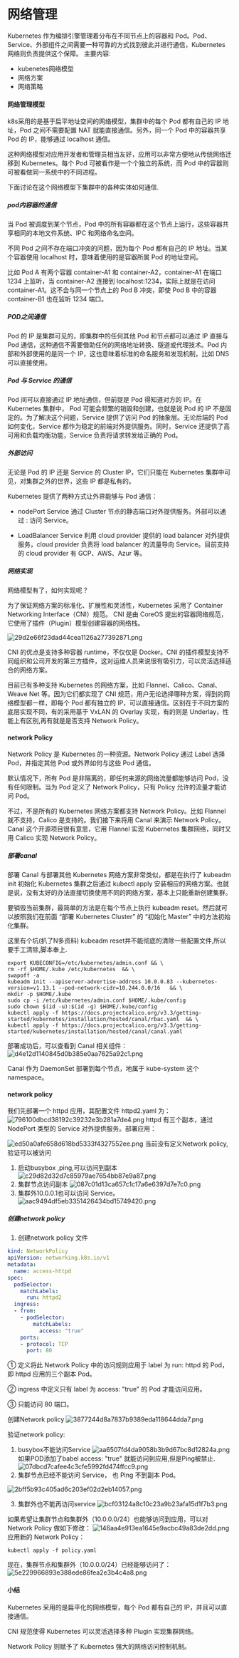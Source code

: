 # 网络管理


Kubernetes 作为编排引擎管理着分布在不同节点上的容器和 Pod。Pod、Service、外部组件之间需要一种可靠的方式找到彼此并进行通信，Kubernetes 网络则负责提供这个保障。
主要内容:
* kubenetes网络模型
* 网络方案
* 网络策略


#### 网络管理模型

k8s采用的是基于扁平地址空间的网络模型，集群中的每个 Pod 都有自己的 IP 地址，Pod 之间不需要配置 NAT 就能直接通信。另外，同一个 Pod 中的容器共享 Pod 的 IP，能够通过 localhost 通信。

这种网络模型对应用开发者和管理员相当友好，应用可以非常方便地从传统网络迁移到 Kubernetes。每个 Pod 可被看作是一个个独立的系统，而 Pod 中的容器则可被看做同一系统中的不同进程。

下面讨论在这个网络模型下集群中的各种实体如何通信.

##### pod内容器的通信
当 Pod 被调度到某个节点，Pod 中的所有容器都在这个节点上运行，这些容器共享相同的本地文件系统、IPC 和网络命名空间。

不同 Pod 之间不存在端口冲突的问题，因为每个 Pod 都有自己的 IP 地址。当某个容器使用 localhost 时，意味着使用的是容器所属 Pod 的地址空间。

比如 Pod A 有两个容器 container-A1 和 container-A2，container-A1 在端口 1234 上监听，当 container-A2 连接到 localhost:1234，实际上就是在访问 container-A1。这不会与同一个节点上的 Pod B 冲突，即使 Pod B 中的容器 container-B1 也在监听 1234 端口。

##### POD之间通信
Pod 的 IP 是集群可见的，即集群中的任何其他 Pod 和节点都可以通过 IP 直接与 Pod 通信，这种通信不需要借助任何的网络地址转换、隧道或代理技术。Pod 内部和外部使用的是同一个 IP，这也意味着标准的命名服务和发现机制，比如 DNS 可以直接使用。
##### Pod 与 Service 的通信
Pod 间可以直接通过 IP 地址通信，但前提是 Pod 得知道对方的 IP。在 Kubernetes 集群中， Pod 可能会频繁的销毁和创建，也就是说 Pod 的 IP 不是固定的。为了解决这个问题，Service 提供了访问 Pod 的抽象层。无论后端的 Pod 如何变化，Service 都作为稳定的前端对外提供服务。同时，Service 还提供了高可用和负载均衡功能，Service 负责将请求转发给正确的 Pod。

##### 外部访问
无论是 Pod 的 IP 还是 Service 的 Cluster IP，它们只能在 Kubernetes 集群中可见，对集群之外的世界，这些 IP 都是私有的。

Kubernetes 提供了两种方式让外界能够与 Pod 通信：

* nodePort
Service 通过 Cluster 节点的静态端口对外提供服务。外部可以通过 <NodeIP>:<NodePort> 访问 Service。

* LoadBalancer
Service 利用 cloud provider 提供的 load balancer 对外提供服务，cloud provider 负责将 load balancer 的流量导向 Service。目前支持的 cloud provider 有 GCP、AWS、Azur 等。

##### 网络实现
网络模型有了，如何实现呢？

为了保证网络方案的标准化、扩展性和灵活性，Kubernetes 采用了 Container Networking Interface（CNI）规范。
CNI 是由 CoreOS 提出的容器网络规范，它使用了插件（Plugin）模型创建容器的网络栈。

![29d2e66f23dad44cea1126a277392871.png](evernotecid://8FFE4719-72F7-4332-B58A-CDD367D554D8/appyinxiangcom/18527455/ENResource/p4094)

CNI 的优点是支持多种容器 runtime，不仅仅是 Docker。CNI 的插件模型支持不同组织和公司开发的第三方插件，这对运维人员来说很有吸引力，可以灵活选择适合的网络方案。

目前已有多种支持 Kubernetes 的网络方案，比如 Flannel、Calico、Canal、Weave Net 等。因为它们都实现了 CNI 规范，用户无论选择哪种方案，得到的网络模型都一样，即每个 Pod 都有独立的 IP，可以直接通信。区别在于不同方案的底层实现不同，有的采用基于 VxLAN 的 Overlay 实现，有的则是 Underlay，性能上有区别,再有就是是否支持 Network Policy。

#### network Policy
Network Policy 是 Kubernetes 的一种资源。Network Policy 通过 Label 选择 Pod，并指定其他 Pod 或外界如何与这些 Pod 通信。

默认情况下，所有 Pod 是非隔离的，即任何来源的网络流量都能够访问 Pod，没有任何限制。当为 Pod 定义了 Network Policy，只有 Policy 允许的流量才能访问 Pod。

不过，不是所有的 Kubernetes 网络方案都支持 Network Policy。比如 Flannel 就不支持，Calico 是支持的。我们接下来将用 Canal 来演示 Network Policy。Canal 这个开源项目很有意思，它用 Flannel 实现 Kubernetes 集群网络，同时又用 Calico 实现 Network Policy。

##### 部署canal
部署 Canal 与部署其他 Kubernetes 网络方案非常类似，都是在执行了 kubeadm init 初始化 Kubernetes 集群之后通过 kubectl apply 安装相应的网络方案。也就是说，没有太好的办法直接切换使用不同的网络方案，基本上只能重新创建集群。

要销毁当前集群，最简单的方法是在每个节点上执行 kubeadm reset。然后就可以按照我们在前面 “部署 Kubernetes Cluster” 的 “初始化 Master” 中的方法初始化集群。


这里有个坑(扒了N多资料) kubeadm reset并不能彻底的清除一些配置文件,所以要手工清除,脚本奉上.
```shell
export KUBECONFIG=/etc/kubernetes/admin.conf && \
rm -rf $HOME/.kube /etc/kubernetes  && \
swapoff -a  
kubeadm init --apiserver-advertise-address 10.0.0.83 --kubernetes-version=v1.13.1 --pod-network-cidr=10.244.0.0/16   && \
mkdir -p $HOME/.kube
sudo cp -i /etc/kubernetes/admin.conf $HOME/.kube/config
sudo chown $(id -u):$(id -g) $HOME/.kube/config
kubectl apply -f https://docs.projectcalico.org/v3.3/getting-started/kubernetes/installation/hosted/canal/rbac.yaml  && \
kubectl apply -f https://docs.projectcalico.org/v3.3/getting-started/kubernetes/installation/hosted/canal/canal.yaml
```
部署成功后，可以查看到 Canal 相关组件：
![d4e12d1140845d0b385e0aa7625a92c1.png](evernotecid://8FFE4719-72F7-4332-B58A-CDD367D554D8/appyinxiangcom/18527455/ENResource/p4095)

Canal 作为 DaemonSet 部署到每个节点，地属于 kube-system 这个 namespace。

#### network policy
我们先部署一个 httpd 应用，其配置文件 httpd2.yaml 为：
![796100dbcd38192c39232e3b281a7de4.png](evernotecid://8FFE4719-72F7-4332-B58A-CDD367D554D8/appyinxiangcom/18527455/ENResource/p4096)
httpd 有三个副本，通过 NodePort 类型的 Service 对外提供服务。部署应用：

![ed50a0afe658d618bd5333f4327552ee.png](evernotecid://8FFE4719-72F7-4332-B58A-CDD367D554D8/appyinxiangcom/18527455/ENResource/p4097)
当前没有定义Network policy,验证可以被访问
1. 启动busybox ,ping,可以访问到副本
![c29d82d32d7c85979ae7654bb87e9a87.png](evernotecid://8FFE4719-72F7-4332-B58A-CDD367D554D8/appyinxiangcom/18527455/ENResource/p4098)
2. 集群节点访问副本
![087c01d13ca657c1c17a6e6397d7e7c0.png](evernotecid://8FFE4719-72F7-4332-B58A-CDD367D554D8/appyinxiangcom/18527455/ENResource/p4099)
3. 集群外10.0.0.1也可以访问 Service。
![aac9494df5eb3351426434bd15749420.png](evernotecid://8FFE4719-72F7-4332-B58A-CDD367D554D8/appyinxiangcom/18527455/ENResource/p4100)
##### 创建network policy
1. 创建network policy 文件
```yaml
kind: NetworkPolicy
apiVersion: networking.k8s.io/v1
metadata:
  name: access-httpd
spec:
  podSelector:
    matchLabels:
      run: httpd2
  ingress:
  - from:
    - podSelector:
        matchLabels:
          access: "true"
    ports:
    - protocol: TCP
      port: 80
```
① 定义将此 Network Policy 中的访问规则应用于 label 为 run: httpd 的 Pod，即 httpd 应用的三个副本 Pod。

② ingress 中定义只有 label 为 access: "true" 的 Pod 才能访问应用。

③ 只能访问 80 端口。

创建Network policy
![3877244d8a7837b9389eda118644dda7.png](evernotecid://8FFE4719-72F7-4332-B58A-CDD367D554D8/appyinxiangcom/18527455/ENResource/p4101)

验证network policy:
1. busybox不能访问Service
![aa6507fd4da9058b3b9d67bc8d12824a.png](evernotecid://8FFE4719-72F7-4332-B58A-CDD367D554D8/appyinxiangcom/18527455/ENResource/p4102)
如果POD添加了babel access: "true" 就能访问到应用,但是Ping被禁止.
![07dbcd7cafee4c3cfe5992fd474ffcc9.png](evernotecid://8FFE4719-72F7-4332-B58A-CDD367D554D8/appyinxiangcom/18527455/ENResource/p4103)
2. 集群节点已经不能访问 Service， 也 Ping 不到副本 Pod。

![2bff5b93c405ad6c203ef02d2eb14057.png](evernotecid://8FFE4719-72F7-4332-B58A-CDD367D554D8/appyinxiangcom/18527455/ENResource/p4104)

3. 集群外也不能再访问service
![bcf03124a8c10c23a9b23afa15d1f7b3.png](evernotecid://8FFE4719-72F7-4332-B58A-CDD367D554D8/appyinxiangcom/18527455/ENResource/p4105)


如果希望让集群节点和集群外（10.0.0.0/24）也能够访问到应用，可以对 Network Policy 做如下修改：
![146aa4e913ea1645e9acbc49a83de2dd.png](evernotecid://8FFE4719-72F7-4332-B58A-CDD367D554D8/appyinxiangcom/18527455/ENResource/p4106)
应用新的 Network Policy：
```shell
kubectl apply -f policy.yaml
```
现在，集群节点和集群外（10.0.0.0/24）已经能够访问了：
![5e229966893e388ede86fea2e3b4c4a8.png](evernotecid://8FFE4719-72F7-4332-B58A-CDD367D554D8/appyinxiangcom/18527455/ENResource/p4107)
#### 小结
Kubernetes 采用的是扁平化的网络模型，每个 Pod 都有自己的 IP，并且可以直接通信。

CNI 规范使得 Kubernetes 可以灵活选择多种 Plugin 实现集群网络。

Network Policy 则赋予了 Kubernetes 强大的网络访问控制机制。